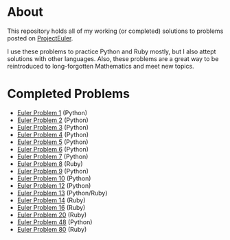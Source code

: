 # About

This repository holds all of my working (or completed) solutions to problems posted on [ProjectEuler](http://projecteuler.net).

I use these problems to practice Python and Ruby mostly, but I also attept solutions with other languages.  Also, these problems are a great way to be reintroduced to long-forgotten Mathematics and meet new topics.

# Completed Problems

+ [Euler Problem 1](http://projecteuler.net/problem=1) (Python)
+ [Euler Problem 2](http://projecteuler.net/problem=2) (Python)
+ [Euler Problem 3](http://projecteuler.net/problem=3) (Python)
+ [Euler Problem 4](http://projecteuler.net/problem=4) (Python)
+ [Euler Problem 5](http://projecteuler.net/problem=5) (Python)
+ [Euler Problem 6](http://projecteuler.net/problem=6) (Python)
+ [Euler Problem 7](http://projecteuler.net/problem=7) (Python)
+ [Euler Problem 8](http://projecteuler.net/problem=8) (Ruby)
+ [Euler Problem 9](http://projecteuler.net/problem=9) (Python)
+ [Euler Problem 10](http://projecteuler.net/problem=10) (Python)
+ [Euler Problem 12](http://projecteuler.net/problem=12) (Python)
+ [Euler Problem 13](http://projecteuler.net/problem=13) (Python/Ruby)
+ [Euler Problem 14](http://projecteuler.net/problem=14) (Ruby)
+ [Euler Problem 16](http://projecteuler.net/problem=16) (Ruby)
+ [Euler Problem 20](http://projecteuler.net/problem=20) (Ruby)
+ [Euler Problem 48](http://projecteuler.net/problem=48) (Python)
+ [Euler Problem 80](http://projecteuler.net/problem=80) (Ruby)
